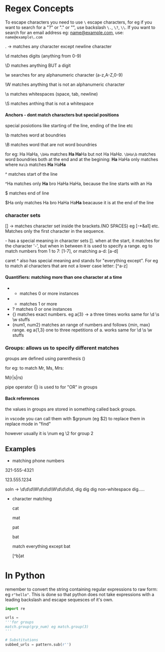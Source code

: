 # Regex Concepts

To escape characters you need to use `\` escape characters, for eg if you want to search for a "?" or "." or "\", use backslash `\.`, `\?`, `\\`. If you want to search for an email address eg: name@example.com, use: `name@example\.com`

. -> matches any character except newline character

\d matches digits (anything from 0-9)

\D matches anything BUT a digit

\w searches for any alphanumeric character (a-z,A-Z,0-9)

\W matches anything that is not an alphanumeric character

\s matches whitespaces (space, tab, newline)

\S matches anthing that is not a whitespace

#### Anchors - dont match characters but special positions

special posiotions like starting of the line, ending of the line etc

\b matches word at boundries

\B matches word that are not word boundries

for eg: Ha HaHa, `\bHa` matches **Ha Ha**Ha but not Ha Ha*Ha*. `\bHa\b` matches word boundries both at the end and at the begining: **Ha** HaHa only matches where `Ha\b` matches **Ha** Ha**Ha**

^ matches start of the line

^Ha matches only **Ha** bro HaHa HaHa, because the line starts with an Ha

$ matches end of line 

$Ha only matches Ha bro HaHa Ha**Ha** beacause it is at the end of the line

### character sets
[] -> matches character set inside the brackets.(NO SPACES) eg [-*&a1] etc.
 Matches only the first character in the sequence.

\- has a special meaning in character sets []. when at the start, it matches for the character '-', but when in between it is used to specify a range. eg to match numbers from 1 to 7: [1-7], or matching a-d: [a-d]

caret ^ also has special meaning and stands for "everything except". For eg to match al characters that are not a lower case letter: [^a-z]

#### Quantifiers: matching more than one character at a time
- * matches 0 or more instances
- + matches 1 or more
- ? matches 0 or one instances
- {} matches exact numbers. eg a{3} -> a three times works same for \d \s \w stuffs
- {num1, num2} matches an range of numbers and follows {min, max} range. eg a{1,3} one to three repetitions of a. works same for \d \s \w stuffs

### Groups: allows us to specify different matches

groups are defined using parenthesis ()

for eg: to match Mr, Ms, Mrs:

M(r|s|rs)

pipe operator (|) is used to for "OR" in groups

#### Back references
the values in groups are stored in something called back groups.

in vscode you can call them with $grpnum (eg $2) to replace them in replace mode in "find"

however usually it is \num eg \2 for group 2


## Examples

- matching phone numbers

321-555-4321

123.555.1234

soln -> \d\d\d\W\d\d\d\W\d\d\d\d, dig dig dig non-whitespace dig.....

- character matching

	cat
	
	mat
	
	pat
	
	bat

	match everything except bat

	[^b]at

# In Python

remember to convert the string containing regular expressions to raw form: eg `r"hello"`. This is done so that python does not take expressions with a leading backslash and escape sequesces of it's own.

```python
import re

urls = 
'''for groups
match.group(grp_num) eg match.group(3)
'''

# Substitutions
subbed_urls = pattern.sub(r'')
```